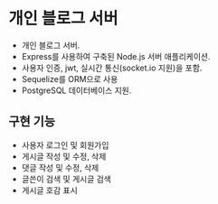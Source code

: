 # 개인 블로그 서버

- 개인 블로그 서버. 
- Express를 사용하여 구축된 Node.js 서버 애플리케이션. 
- 사용자 인증, jwt, 실시간 통신(socket.io 지원)을 포함. 
- Sequelize를 ORM으로 사용
- PostgreSQL 데이터베이스 지원.

## 구현 기능

- 사용자 로그인 및 회원가입
- 게시글 작성 및 수정, 삭제
- 댓글 작성 및 수정, 삭제
- 글쓴이 검색 및 게시글 검색
- 게시글 호감 표시
